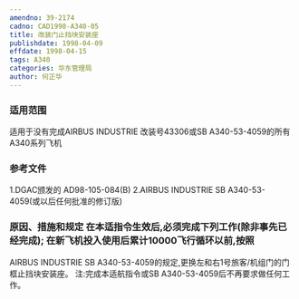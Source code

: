 ```yaml
---
amendno: 39-2174
cadno: CAD1998-A340-05
title: 改装门止挡块安装座
publishdate: 1998-04-09
effdate: 1998-04-15
tags: A340
categories: 华东管理局
author: 何正华
---
```


### 适用范围 
适用于没有完成AIRBUS INDUSTRIE 改装号43306或SB A340-53-4059的所有A340系列飞机

<!--more-->
### 参考文件
1.DGAC颁发的 AD98-105-084(B) 
2.AIRBUS INDUSTRIE SB A340-53-4059(或以后任何批准的修订版) 

### 原因、措施和规定 在本适指令生效后,必须完成下列工作(除非事先已经完成);     在新飞机投入使用后累计10000飞行循环以前,按照 
AIRBUS INDUSTRIE SB A340-53-4059的规定,更换左和右1号旅客/机组门的门框止挡块安装座。 注:完成本适航指令或SB A340-53-4059后不再要求做任何工作。
